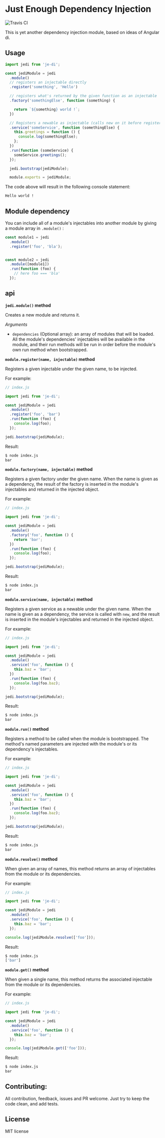 Just Enough Dependency Injection
====================

![Travis CI](https://travis-ci.org/william26/je-di.svg?branch=master)

This is yet another dependency injection module, based on ideas of Angular di.

Usage
----

```javascript
import jedi from 'je-di';

const jediModule = jedi
  .module()
  // registers an injectable directly
  .register('something', 'Hello')

  // registers what's returned by the given function as an injectable
  .factory('somethingElse', function (something) {

    return `${something} world !`;
  })

  // Registers a newable as injectable (calls new on it before register)
  .service('someService', function (somethingElse) {
    this.greetings = function () {
      console.log(somethingElse);
    };
  })
  .run(function (someService) {
    someService.greetings();
  });

  jedi.bootstrap(jediModule);

  module.exports = jediModule;

```

The code above will result in the following console statement:

```sh
Hello world !
```

Module dependency
------------

You can include all of a module's injectables into another module by giving a module array in `.module()` :

```javascript
const module1 = jedi
  .module()
  .register('foo', 'bla');


const module2 = jedi
  .module([module1])
  .run(function (foo) {
    // here foo === 'bla'
  });
```

api
---

**`jedi.module()` method**

Creates a new module and returns it.

*Arguments*

- `dependencies` (Optional array): an array of modules that will be loaded. All the module's dependencies' injectables
will be available in the module, and their run methods will be run in order before the module's own run method when
bootstrapped.

**`module.register(name, injectable)` method**

Registers a given injectable under the given name, to be injected.

For example:

```javascript
// index.js

import jedi from 'je-di';

const jediModule = jedi
  .module()
  .register('foo', 'bar')
  .run(function (foo) {
    console.log(foo);
  });

jedi.bootstrap(jediModule);

```

Result:
```sh
$ node index.js
bar
```

**`module.factory(name, injectable)` method**

Registers a given factory under the given name. When the name is given as a dependency, the result of the factory
is inserted in the module's injectables and returned in the injected object.

For example:

```javascript
// index.js

import jedi from 'je-di';

const jediModule = jedi
  .module()
  .factory('foo', function () {
    return 'bar';
  })
  .run(function (foo) {
    console.log(foo);
  });

jedi.bootstrap(jediModule);
```

Result:
```sh
$ node index.js
bar
```

**`module.service(name, injectable)` method**

Registers a given service as a newable under the given name.
When the name is given as a dependency, the service is called with `new`, and the result is inserted in the module's
injectables and returned in the injected object.

For example:

```javascript
// index.js

import jedi from 'je-di';

const jediModule = jedi
  .module()
  .service('foo', function () {
    this.baz = 'bar';
  })
  .run(function (foo) {
    console.log(foo.baz);
  });

jedi.bootstrap(jediModule);
```

Result:
```sh
$ node index.js
bar
```

**`module.run()` method**

Registers a method to be called when the module is bootstrapped. The method's named parameters are injected with
the module's or its dependency's injectables.

For example:

```javascript
// index.js

import jedi from 'je-di';

const jediModule = jedi
  .module()
  .service('foo', function () {
    this.baz = 'bar';
  })
  .run(function (foo) {
    console.log(foo.baz);
  });

jedi.bootstrap(jediModule);
```
Result:
```sh
$ node index.js
bar
```

**`module.resolve()` method**

When given an array of names, this method returns an array of injectables from the module or its dependencies.

For example:

```javascript
// index.js

import jedi from 'je-di';

const jediModule = jedi
  .module()
  .service('foo', function () {
    this.baz = 'bar';
  });

console.log(jediModule.resolve(['foo']));
```

Result:
```sh
$ node index.js
['bar']
```

**`module.get()` method**

When given a single name, this method returns the associated injectable from the module or its dependencies.

For example:

```javascript
// index.js

import jedi from 'je-di';

const jediModule = jedi
  .module()
  .service('foo', function () {
    this.baz = 'bar';
  });

console.log(jediModule.get(['foo']));
```

Result:
```sh
$ node index.js
bar
```



Contributing:
-----

All contribution, feedback, issues and PR welcome.
Just try to keep the code clean, and add tests.


License
------

MIT license
